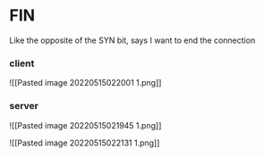 # FIN
Like the opposite of the SYN bit, says I want to end the connection

### client
![[Pasted image 20220515022001 1.png]]

### server
![[Pasted image 20220515021945 1.png]]


![[Pasted image 20220515022131 1.png]]